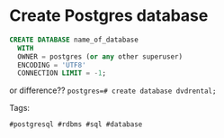 # Create Postgres database

```sql
CREATE DATABASE name_of_database
  WITH
  OWNER = postgres (or any other superuser)
  ENCODING = 'UTF8'
  CONNECTION LIMIT = -1;
```

or difference??
`postgres=# create database dvdrental;`

Tags:

    #postgresql #rdbms #sql #database
